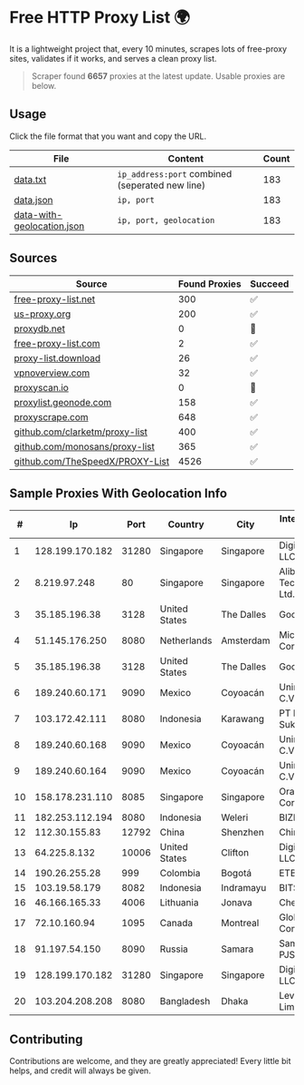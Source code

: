 
# Free HTTP Proxy List 🌍

It is a lightweight project that, every 10 minutes, scrapes lots of free-proxy sites, validates if it works, and serves a clean proxy list.


> Scraper found **6657** proxies at the latest update. Usable proxies are below.

## Usage

Click the file format that you want and copy the URL.


|File|Content|Count|
|----|-------|-----|
|[data.txt](https://raw.githubusercontent.com/themiralay/Proxy-List-World/master/data.txt)|`ip_address:port` combined (seperated new line)|183|
|[data.json](https://raw.githubusercontent.com/themiralay/Proxy-List-World/master/data.json)|`ip, port`|183|
|[data-with-geolocation.json](https://raw.githubusercontent.com/themiralay/Proxy-List-World/master/data-with-geolocation.json)|`ip, port, geolocation`|183|

## Sources

|Source|Found Proxies|Succeed|
|------|-------------|-------|
|[free-proxy-list.net](https://free-proxy-list.net)|300|✅|
|[us-proxy.org](https://www.us-proxy.org)|200|✅|
|[proxydb.net](http://proxydb.net)|0|🚫|
|[free-proxy-list.com](https://free-proxy-list.com/?page=&port=&type%5B%5D=http&type%5B%5D=https&up_time=0&search=Search)|2|✅|
|[proxy-list.download](https://www.proxy-list.download/HTTP)|26|✅|
|[vpnoverview.com](https://vpnoverview.com/privacy/anonymous-browsing/free-proxy-servers)|32|✅|
|[proxyscan.io](https://www.proxyscan.io)|0|🚫|
|[proxylist.geonode.com](https://proxylist.geonode.com/api/proxy-list?limit=300&page=1&sort_by=lastChecked&sort_type=desc&protocols=http,https)|158|✅|
|[proxyscrape.com](https://api.proxyscrape.com/v2/?request=displayproxies&protocol=http&timeout=10000&country=all&ssl=all&anonymity=all)|648|✅|
|[github.com/clarketm/proxy-list](https://raw.githubusercontent.com/clarketm/proxy-list/master/proxy-list-raw.txt)|400|✅|
|[github.com/monosans/proxy-list](https://raw.githubusercontent.com/monosans/proxy-list/main/proxies/http.txt)|365|✅|
|[github.com/TheSpeedX/PROXY-List](https://raw.githubusercontent.com/TheSpeedX/PROXY-List/master/http.txt)|4526|✅|


## Sample Proxies With Geolocation Info

|#|Ip|Port|Country|City|Internet Service Provider|
|-|--|----|-------|----|-------------------------|
|1|128.199.170.182|31280|Singapore|Singapore|DigitalOcean, LLC|
|2|8.219.97.248|80|Singapore|Singapore|Alibaba (US) Technology Co., Ltd.|
|3|35.185.196.38|3128|United States|The Dalles|Google LLC|
|4|51.145.176.250|8080|Netherlands|Amsterdam|Microsoft Corporation|
|5|35.185.196.38|3128|United States|The Dalles|Google LLC|
|6|189.240.60.171|9090|Mexico|Coyoacán|Uninet S.A. de C.V.|
|7|103.172.42.111|8080|Indonesia|Karawang|PT Media Solusi Sukses|
|8|189.240.60.168|9090|Mexico|Coyoacán|Uninet S.A. de C.V.|
|9|189.240.60.164|9090|Mexico|Coyoacán|Uninet S.A. de C.V.|
|10|158.178.231.110|8085|Singapore|Singapore|Oracle Corporation|
|11|182.253.112.194|8080|Indonesia|Weleri|BIZNET|
|12|112.30.155.83|12792|China|Shenzhen|China Mobile|
|13|64.225.8.132|10006|United States|Clifton|DigitalOcean, LLC|
|14|190.26.255.28|999|Colombia|Bogotá|ETB - Colombia|
|15|103.19.58.179|8082|Indonesia|Indramayu|BITSNET|
|16|46.166.165.33|4006|Lithuania|Jonava|Cherry Servers|
|17|72.10.160.94|1095|Canada|Montreal|GloboTech Communications|
|18|91.197.54.150|8090|Russia|Samara|SamaraEnergo PJSC|
|19|128.199.170.182|31280|Singapore|Singapore|DigitalOcean, LLC|
|20|103.204.208.208|8080|Bangladesh|Dhaka|Level3 Carrier Limited|



## Contributing

Contributions are welcome, and they are greatly appreciated! Every
little bit helps, and credit will always be given.

